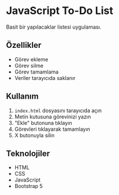 # JavaScript To-Do List

Basit bir yapılacaklar listesi uygulaması.

## Özellikler

- Görev ekleme
- Görev silme
- Görev tamamlama
- Veriler tarayıcıda saklanır

## Kullanım

1. `index.html` dosyasını tarayıcıda açın
2. Metin kutusuna görevinizi yazın
3. "Ekle" butonuna tıklayın
4. Görevleri tıklayarak tamamlayın
5. X butonuyla silin

## Teknolojiler

- HTML
- CSS
- JavaScript
- Bootstrap 5

